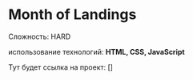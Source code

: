 # Month of Landings

Сложность: HARD

использование технологий: **HTML, CSS, JavaScript**

Тут будет ссылка на проект: []
